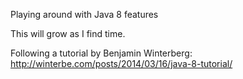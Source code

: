 Playing around with Java 8 features

This will grow as I find time.

Following a tutorial by Benjamin Winterberg: http://winterbe.com/posts/2014/03/16/java-8-tutorial/



